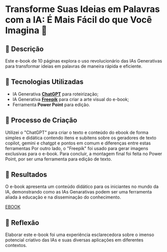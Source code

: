 # Transforme Suas Ideias em Palavras com a IA: É Mais Fácil do que Você Imagina 🌌

## 📒 Descrição
Este e-book de 10 páginas explora o uso revolucionário das IAs Generativas para transformar ideias em palavras de maneira rápida e eficiente.

## 🤖 Tecnologias Utilizadas
- IA Generativa **[ChatGPT](https://chatgpt.com/)** para roteirização;
- IA Generativa **[Freepik](https://www.freepik.com/)** para criar a arte visual do e-book;
- Ferramenta **Power Point** para edição.

## 🧐 Processo de Criação
Utilizei o "ChatGPT" para criar o texto e conteúdo do ebook de forma simples e didática contendo itens e subitens sobre os geradores de texto copilot, gemini e chatgpt e pontos em comum e diferenças entre estas ferramentas  Por outro lado, o "Freepik" foi usado para gerar imagens exclusivas para o e-book. Para concluir, a montagem final foi feita no Power Point, por ser uma ferramenta para edição de texto.

## 🚀 Resultados
O e-book apresenta um conteúdo didático para os iniciantes no mundo da IA, demonstrando como as IAs Genarativas podem ser uma ferramenta aliada à educação e na disseminação do conhecimento.

[EBOOK]()

## 💭 Reflexão
Elaborar este e-book foi uma experiência esclarecedora sobre o imenso potencial criativo das IAs e suas diversas aplicações em diferentes contextos.

